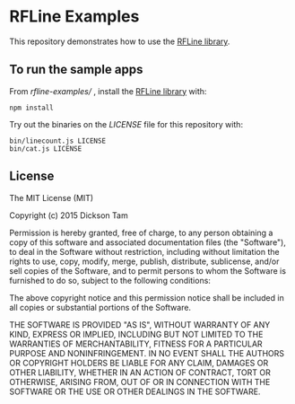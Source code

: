 
# RFLine Examples

This repository demonstrates how to use the [RFLine library](/dicksont/rfline).

## To run the sample apps

From *rfline-examples/* , install the [RFLine library](/dicksont/rfline) with:
```Shell
npm install
```

Try out the binaries on the *LICENSE* file for this repository with:
```Shell
bin/linecount.js LICENSE
bin/cat.js LICENSE
```

## License 

The MIT License (MIT)

Copyright (c) 2015 Dickson Tam

Permission is hereby granted, free of charge, to any person obtaining a copy
of this software and associated documentation files (the "Software"), to deal
in the Software without restriction, including without limitation the rights
to use, copy, modify, merge, publish, distribute, sublicense, and/or sell
copies of the Software, and to permit persons to whom the Software is
furnished to do so, subject to the following conditions:

The above copyright notice and this permission notice shall be included in all
copies or substantial portions of the Software.

THE SOFTWARE IS PROVIDED "AS IS", WITHOUT WARRANTY OF ANY KIND, EXPRESS OR
IMPLIED, INCLUDING BUT NOT LIMITED TO THE WARRANTIES OF MERCHANTABILITY,
FITNESS FOR A PARTICULAR PURPOSE AND NONINFRINGEMENT. IN NO EVENT SHALL THE
AUTHORS OR COPYRIGHT HOLDERS BE LIABLE FOR ANY CLAIM, DAMAGES OR OTHER
LIABILITY, WHETHER IN AN ACTION OF CONTRACT, TORT OR OTHERWISE, ARISING FROM,
OUT OF OR IN CONNECTION WITH THE SOFTWARE OR THE USE OR OTHER DEALINGS IN THE
SOFTWARE.

